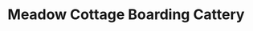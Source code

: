 ---
title: "Meadow Cottage Boarding Cattery"
url: /clacton-on-sea/meadow-cottage-boarding-cattery/
shop: Allgemein
---